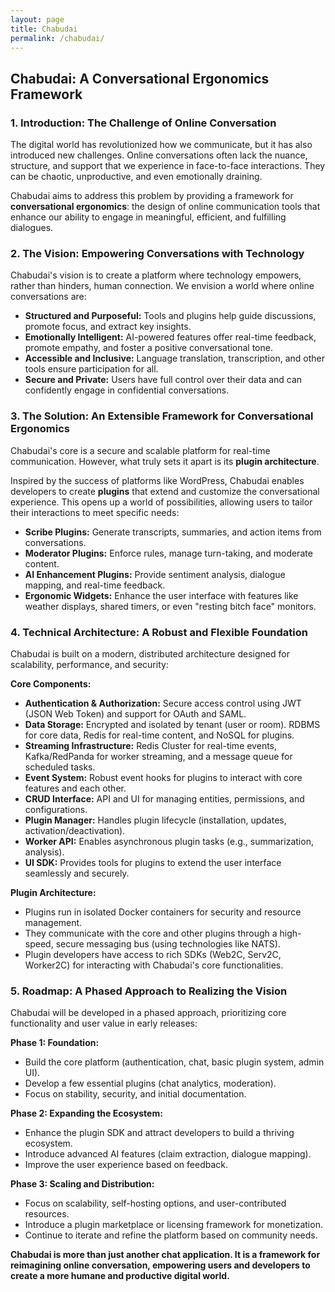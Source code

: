 ```yaml
---
layout: page
title: Chabudai
permalink: /chabudai/
---
```

## Chabudai: A Conversational Ergonomics Framework

### 1. Introduction: The Challenge of Online Conversation

The digital world has revolutionized how we communicate, but it has also introduced new challenges. Online conversations often lack the nuance, structure, and support that we experience in face-to-face interactions. They can be chaotic, unproductive, and even emotionally draining.

Chabudai aims to address this problem by providing a framework for **conversational ergonomics**: the design of online communication tools that enhance our ability to engage in meaningful, efficient, and fulfilling dialogues.

### 2. The Vision: Empowering Conversations with Technology

Chabudai's vision is to create a platform where technology empowers, rather than hinders, human connection. We envision a world where online conversations are:

* **Structured and Purposeful:** Tools and plugins help guide discussions, promote focus, and extract key insights.
* **Emotionally Intelligent:**  AI-powered features offer real-time feedback, promote empathy, and foster a positive conversational tone.
* **Accessible and Inclusive:**  Language translation, transcription, and other tools ensure participation for all.
* **Secure and Private:**  Users have full control over their data and can confidently engage in confidential conversations.

### 3. The Solution: An Extensible Framework for Conversational Ergonomics

Chabudai's core is a secure and scalable platform for real-time communication. However, what truly sets it apart is its **plugin architecture**.

Inspired by the success of platforms like WordPress, Chabudai enables developers to create **plugins** that extend and customize the conversational experience. This opens up a world of possibilities, allowing users to tailor their interactions to meet specific needs:

* **Scribe Plugins:**  Generate transcripts, summaries, and action items from conversations.
* **Moderator Plugins:**  Enforce rules, manage turn-taking, and moderate content.
* **AI Enhancement Plugins:** Provide sentiment analysis, dialogue mapping, and real-time feedback.
* **Ergonomic Widgets:**  Enhance the user interface with features like weather displays, shared timers, or even "resting bitch face" monitors.

### 4. Technical Architecture: A Robust and Flexible Foundation

Chabudai is built on a modern, distributed architecture designed for scalability, performance, and security:

**Core Components:**

* **Authentication & Authorization:** Secure access control using JWT (JSON Web Token) and support for OAuth and SAML.
* **Data Storage:** Encrypted and isolated by tenant (user or room). RDBMS for core data, Redis for real-time content, and NoSQL for plugins. 
* **Streaming Infrastructure:** Redis Cluster for real-time events, Kafka/RedPanda for worker streaming, and a message queue for scheduled tasks.
* **Event System:**  Robust event hooks for plugins to interact with core features and each other.
* **CRUD Interface:**  API and UI for managing entities, permissions, and configurations.
* **Plugin Manager:**  Handles plugin lifecycle (installation, updates, activation/deactivation).
* **Worker API:**  Enables asynchronous plugin tasks (e.g., summarization, analysis).
* **UI SDK:**  Provides tools for plugins to extend the user interface seamlessly and securely.

**Plugin Architecture:**

* Plugins run in isolated Docker containers for security and resource management.
* They communicate with the core and other plugins through a high-speed, secure messaging bus (using technologies like NATS).
* Plugin developers have access to rich SDKs (Web2C, Serv2C, Worker2C) for interacting with Chabudai's core functionalities. 

### 5. Roadmap: A Phased Approach to Realizing the Vision

Chabudai will be developed in a phased approach, prioritizing core functionality and user value in early releases:

**Phase 1: Foundation:**
* Build the core platform (authentication, chat, basic plugin system, admin UI).
* Develop a few essential plugins (chat analytics, moderation).
* Focus on stability, security, and initial documentation.

**Phase 2: Expanding the Ecosystem:**
* Enhance the plugin SDK and attract developers to build a thriving ecosystem.
* Introduce advanced AI features (claim extraction, dialogue mapping).
* Improve the user experience based on feedback. 

**Phase 3: Scaling and Distribution:**
* Focus on scalability, self-hosting options, and user-contributed resources.
* Introduce a plugin marketplace or licensing framework for monetization. 
* Continue to iterate and refine the platform based on community needs.

**Chabudai is more than just another chat application. It is a framework for reimagining online conversation, empowering users and developers to create a more humane and productive digital world.**
